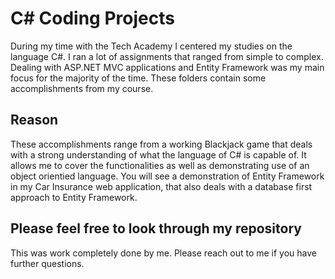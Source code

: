 # C# Coding Projects
During my time with the Tech Academy I centered my studies on the language C#. I ran a lot of assignments that ranged from simple to
complex. Dealing with ASP.NET MVC applications and Entity Framework was my main focus for the majority of the time. These folders contain
some accomplishments from my course.

## Reason
These accomplishments range from a working Blackjack game that deals with a strong understanding of what the language of C# is capable of.
It allows me to cover the functionalities as well as demonstrating use of an object orientied language. You will see a demonstration of
Entity Framework in my Car Insurance web application, that also deals with a database first approach to Entity Framework.

## Please feel free to look through my repository
This was work completely done by me. Please reach out to me if you have further questions.
